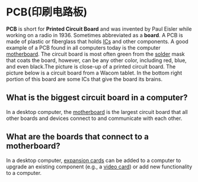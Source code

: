# PCB(印刷电路板)

**PCB** is short for **Printed Circuit Board** and was invented by Paul Eisler while working on a radio in 1936. Sometimes abbreviated as a **board**. A PCB is made of plastic or fiberglass that holds [ICs](https://www.computerhope.com/jargon/i/ic.htm) and other components. A good example of a PCB found in all computers today is the computer [motherboard](https://www.computerhope.com/jargon/m/mothboar.htm). The circuit board is most often green from the [solder](https://www.computerhope.com/jargon/s/solder.htm) mask that coats the board, however, can be any other color, including red, blue, and even black.The picture is close-up of a printed circuit board. The picture below is a circuit board from a Wacom tablet. In the bottom right portion of this board are some ICs that give the board its brains.







## What is the biggest circuit board in a computer?



In a desktop computer, the [motherboard](https://www.computerhope.com/jargon/m/mothboar.htm) is the largest circuit board that all other boards and devices connect to and communicate with each other.



## What are the boards that connect to a motherboard?



In a desktop computer, [expansion cards](https://www.computerhope.com/jargon/e/expacard.htm) can be added to a computer to upgrade an existing component (e.g., a [video card](https://www.computerhope.com/jargon/v/video-card.htm)) or add new functionality to a computer.

